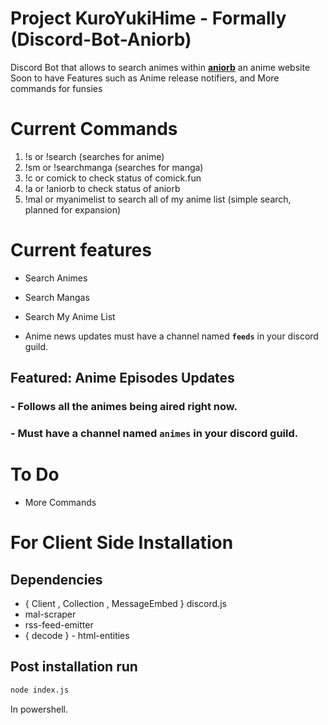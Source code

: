 # Project KuroYukiHime - Formally (Discord-Bot-Aniorb)
Discord Bot that allows to search animes within **[aniorb](https://aniorb.me/)** an anime website 
Soon to have Features such as Anime release notifiers, and More commands for funsies

# Current Commands
1. !s or !search (searches for anime)
2. !sm or !searchmanga (searches for manga)
3. !c or comick to check status of comick.fun
4. !a or !aniorb to check status of aniorb
5. !mal or myanimelist to search all of my anime list (simple search, planned for expansion)

# Current features 

-  Search Animes

- Search Mangas

-  Search My Anime List

-  Anime news updates must have a channel named **`feeds`** in your discord guild.

 ## __Featured__: Anime Episodes Updates 
 ### - Follows all the animes being aired right now.
 ### - Must have a channel named `animes` in your discord guild.

# To Do 
- More Commands
 
 # For Client Side Installation

 ## Dependencies 
 - { Client , Collection , MessageEmbed } discord.js 
 - mal-scraper
 - rss-feed-emitter
 - { decode } -  html-entities

## Post installation run 
```sh <br> 
node index.js
``` 
In powershell.
